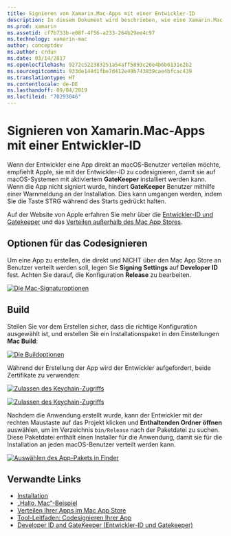 ```yaml
---
title: Signieren von Xamarin.Mac-Apps mit einer Entwickler-ID
description: In diesem Dokument wird beschrieben, wie eine Xamarin.Mac-App mit einer Entwickler-ID signiert werden kann, um diese außerhalb des Mac App Store zu verteilen. Dabei werden Optionen zum Codesignieren und das Erstellen von Code erläutert.
ms.prod: xamarin
ms.assetid: cf7b733b-e08f-4f56-a233-264b29ee4c97
ms.technology: xamarin-mac
author: conceptdev
ms.author: crdun
ms.date: 03/14/2017
ms.openlocfilehash: 9272c522383251a54aff5093c20e4b6b6131e2b2
ms.sourcegitcommit: 933de144d1fbe7d412e49b743839cae4bfcac439
ms.translationtype: HT
ms.contentlocale: de-DE
ms.lasthandoff: 09/04/2019
ms.locfileid: "70293046"
---
```

# <a name="signing-xamarinmac-apps-with-a-developer-id"></a>Signieren von Xamarin.Mac-Apps mit einer Entwickler-ID

Wenn der Entwickler eine App direkt an macOS-Benutzer verteilen möchte, empfiehlt Apple, sie mit der Entwickler-ID zu codesignieren, damit sie auf macOS-Systemen mit aktiviertem **GateKeeper** installiert werden kann. Wenn die App nicht signiert wurde, hindert **GateKeeper** Benutzer mithilfe einer Warnmeldung an der Installation. Dies kann umgangen werden, indem Sie die Taste STRG während des Starts gedrückt halten.

Auf der Website von Apple erfahren Sie mehr über die [Entwickler-ID und Gatekeeper](https://developer.apple.com/resources/developer-id/) und das [Verteilen außerhalb des Mac App Stores](https://developer.apple.com/library/content/documentation/IDEs/Conceptual/AppDistributionGuide/Introduction/Introduction.html).

## <a name="code-signing-options"></a>Optionen für das Codesignieren

Um eine App zu erstellen, die direkt und NICHT über den Mac App Store an Benutzer verteilt werden soll, legen Sie **Signing Settings** auf **Developer ID** fest. Achten Sie darauf, die Konfiguration **Release** zu bearbeiten.

 [![](signing-images/config02.png "Die Mac-Signaturoptionen")](signing-images/config02.png#lightbox)


## <a name="build"></a>Build

Stellen Sie vor dem Erstellen sicher, dass die richtige Konfiguration ausgewählt ist, und erstellen Sie ein Installationspaket in den Einstellungen **Mac Build**:

[![](signing-images/config03.png "Die Buildoptionen")](signing-images/config03.png#lightbox)

Während der Erstellung der App wird der Entwickler aufgefordert, beide Zertifikate zu verwenden:

 [![](signing-images/image57.png "Zulassen des Keychain-Zugriffs")](signing-images/image57.png#lightbox)

 [![](signing-images/image58.png "Zulassen des Keychain-Zugriffs")](signing-images/image58.png#lightbox)

Nachdem die Anwendung erstellt wurde, kann der Entwickler mit der rechten Maustaste auf das Projekt klicken und **Enthaltenden Ordner öffnen** auswählen, um im Verzeichnis `bin/Release` nach der Paketdatei zu suchen. Diese Paketdatei enthält einen Installer für die Anwendung, damit sie für die Installation an jeden macOS-Benutzer verteilt werden kann.

 [![](signing-images/image59.png "Auswählen des App-Pakets in Finder")](signing-images/image59.png#lightbox)

## <a name="related-links"></a>Verwandte Links

- [Installation](~//mac/get-started/installation.md)
- [„Hallo, Mac“-Beispiel](~//mac/get-started/hello-mac.md)
- [Verteilen Ihrer Apps im Mac App Store](https://developer.apple.com/devcenter/mac/checklist/)
- [Tool-Leitfaden: Codesignieren Ihrer App](https://developer.apple.com/library/mac/#documentation/ToolsLanguages/Conceptual/OSXWorkflowGuide/CodeSigning/CodeSigning.html)
- [Developer ID and GateKeeper (Entwickler-ID und Gatekeeper)](https://developer.apple.com/resources/developer-id/)
